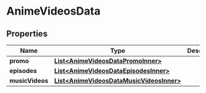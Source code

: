 

# AnimeVideosData


## Properties

| Name | Type | Description | Notes |
|------------ | ------------- | ------------- | -------------|
|**promo** | [**List&lt;AnimeVideosDataPromoInner&gt;**](AnimeVideosDataPromoInner.md) |  |  [optional] |
|**episodes** | [**List&lt;AnimeVideosDataEpisodesInner&gt;**](AnimeVideosDataEpisodesInner.md) |  |  [optional] |
|**musicVideos** | [**List&lt;AnimeVideosDataMusicVideosInner&gt;**](AnimeVideosDataMusicVideosInner.md) |  |  [optional] |




